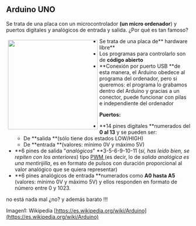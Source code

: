 
## Arduino UNO

Se trata de una placa con un microcontrolador **(un micro ordenador**) y puertos digitales y analógicos de entrada y salida. ¿Por qué es tan famoso?

<img src="https://upload.wikimedia.org/wikipedia/commons/thumb/3/38/Arduino_Uno_-_R3.jpg/245px-Arduino_Uno_-_R3.jpg" width="245" height="245" style="float: left; margin: 5px;" />

- Se trata de una placa de** hardware libre**
- Los programas para controlarlo son de **código abierto**
- **Conexión por puerto USB **de esta manera, el Arduino obedece al programa del ordenador, pero si queremos: el programa lo grabamos dentro del Arduino y gracias a un conector, puede funcionar con pilas e independiente del ordenador

**Puertos:**

- **14 pines digitales **numerados del **0 al 13** y se pueden ser:
    - De **salida **(sólo tiene dos estados LOW/HIGH)
    - De **entrada **(valores: mínimo 0V y máximo 5V)
- **6 pines de salida "_analógicos_" **3-5-6-9-10-11 (_sí, has leído bien, se repiten con los anteriores_) tipo [PWM ](https://es.wikipedia.org/wiki/Modulaci%C3%B3n_por_ancho_de_pulsos)(es decir, lo de _salida analógica es una mentirijilla_, es en formato de pulsos con duración proporcional al valor analógico que se quiera representar)
- **6 pines analógicos de entrada **numerados como **A0 hasta A5** (valores: mínimo 0V y máximo 5V) y ellos responden en formato de número entre 0 y 1023.

no está nada mal ¿no? y además barato !!!






















Imagen1: Wikipedia [https://es.wikipedia.org/wiki/Arduino](https://es.wikipedia.org/wiki/Arduino)

